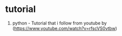 # tutorial

1. python - Tutorial that i follow from youtube by (https://www.youtube.com/watch?v=rfscVS0vtbw)
